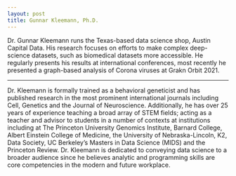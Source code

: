 ```yaml
---
layout: post
title: Gunnar Kleemann, Ph.D.
---
```


Dr. Gunnar Kleemann runs the Texas-based data science shop, Austin Capital Data. His research focuses on efforts to make complex deep-science datasets, such as biomedical datasets more accessible.  He regularly presents his results at international conferences, most recently he presented a graph-based analysis of Corona viruses at Grakn Orbit 2021.

-----

Dr. Kleemann is formally trained as a behavioral geneticist and has published research in the most prominent international journals including Cell, Genetics and the Journal of Neuroscience. Additionally, he has over 25 years of experience teaching a broad array of STEM fields; acting as a teacher and advisor to students in a number of contexts at institutions including at The Princeton University Genomics Institute, Barnard College, Albert Einstein College of Medicine, the University of Nebraska-Lincoln, K2, Data Society, UC Berkeley’s Masters in Data Science (MIDS) and the Princeton Review. Dr. Kleemann is dedicated to conveying data science to a broader audience since he believes analytic and programming skills are core competencies in the modern and future workplace.

